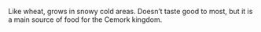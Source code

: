 Like wheat, grows in snowy cold areas. Doesn’t taste good to most, but it is a main source of food for the Cemork kingdom. 